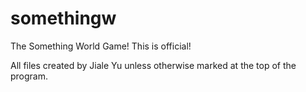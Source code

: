 # somethingw
The Something World Game! This is official!

All files created by Jiale Yu unless otherwise marked at the top of the program.
